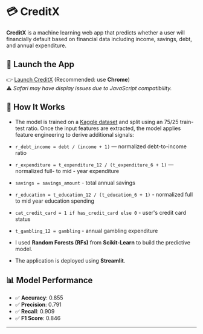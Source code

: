 # 💳 CreditX

**CreditX** is a machine learning web app that predicts whether a user will financially default based on financial data including income, savings, debt, and annual expenditure.

## 🔗 Launch the App

👉 [Launch CreditX](https://creditx-nyywptbpkg9gkmtym5qeam.streamlit.app/) (Recommended: use **Chrome**)  
⚠️ *Safari may have display issues due to JavaScript compatibility.*


## 🚀 How It Works

- The model is trained on a [Kaggle dataset](https://www.kaggle.com/datasets/conorsully1/credit-score) and split using an 75/25 train-test ratio.
Once the input features are extracted, the model applies feature engineering to derive additional signals:

- `r_debt_income = debt / (income + 1)` — normalized debt-to-income ratio  
- `r_expenditure = t_expenditure_12 / (t_expenditure_6 + 1)` — normalized full- to mid - year expenditure 
- `savings = savings_amount` - total annual savings
- `r_education = t_education_12 / (t_education_6 + 1)` - normalized full to mid year education spending
- `cat_credit_card = 1 if has_credit_card else 0` - user's credit card status
- `t_gambling_12 = gambling` - annual gambling expenditure

- I used **Random Forests (RFs)** from **Scikit-Learn** to build the predictive model.
- The application is deployed using **Streamlit**.

## 📊 Model Performance

- ✅ **Accuracy**: 0.855
- ✅ **Precision**: 0.791
- ✅ **Recall**: 0.909
- ✅ **F1 Score**: 0.846
---

